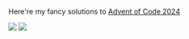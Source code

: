 Here're my fancy solutions to [Advent of Code 2024](https://adventofcode.com/2024)

![](https://img.shields.io/badge/days%20completed-15-red) ![](https://img.shields.io/badge/stars%20⭐-30-yellow)
